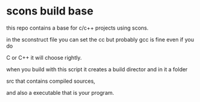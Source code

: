 # scons build base

this repo contains a base for c/c++ projects using scons.

in the sconstruct file you can set the cc but probably gcc is fine even if you do

C or C++ it will choose rightly.

when you build with this script it creates a build director and in it a folder 

src that contains compiled sources, 

and also a executable that is your program.


